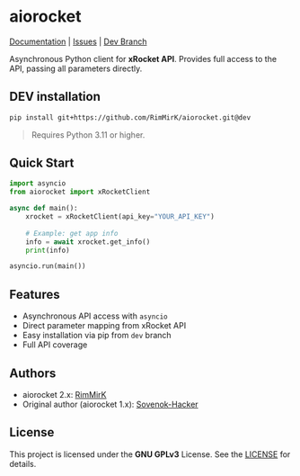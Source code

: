 # aiorocket

[Documentation](https://aiorocket.rimmirk.pp.ua) | [Issues](https://github.com/RimMirK/aiorocket/issues) | [Dev Branch](https://github.com/RimMirK/aiorocket/tree/dev)

Asynchronous Python client for **xRocket API**. Provides full access to the API, passing all parameters directly.

## DEV installation

```bash
pip install git+https://github.com/RimMirK/aiorocket.git@dev
````

> Requires Python 3.11 or higher.

## Quick Start

```python
import asyncio
from aiorocket import xRocketClient

async def main():
    xrocket = xRocketClient(api_key="YOUR_API_KEY")
    
    # Example: get app info
    info = await xrocket.get_info()
    print(info)

asyncio.run(main())
```

## Features

* Asynchronous API access with `asyncio`
* Direct parameter mapping from xRocket API
* Easy installation via pip from `dev` branch
* Full API coverage

## Authors

* aiorocket 2.x: [RimMirK](https://github.com/RimMirK)
* Original author (aiorocket 1.x): [Sovenok-Hacker](https://github.com/Sovenok-Hacker)

## License

This project is licensed under the **GNU GPLv3** License.
See the [LICENSE](https://www.gnu.org/licenses/gpl-3.0.en.html) for details.


